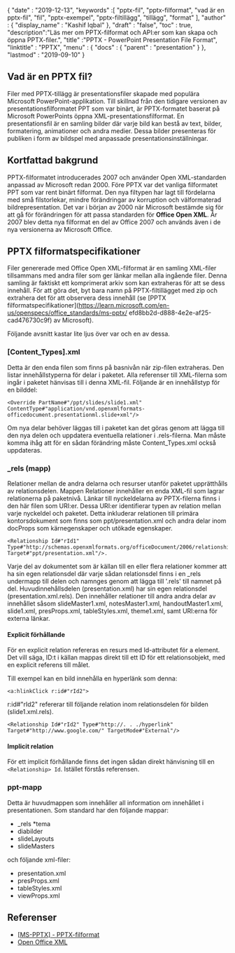 {
  "date" : "2019-12-13",
  "keywords" :[ "pptx-fil", "pptx-filformat", "vad är en pptx-fil", "fil", "pptx-exempel", "pptx-filtillägg", "tillägg", "format" ],
  "author" : {
    "display_name" : "Kashif Iqbal"
},
  "draft" : "false",
  "toc" : true,
  "description":"Läs mer om PPTX-filformat och API:er som kan skapa och öppna PPTX-filer.",
  "title" :"PPTX - PowerPoint Presentation File Format",
  "linktitle" : "PPTX",
  "menu" : {
    "docs" : {
      "parent" : "presentation"
}
},
  "lastmod" : "2019-09-10"
}

## Vad är en PPTX fil?

Filer med PPTX-tillägg är presentationsfiler skapade med populära Microsoft PowerPoint-applikation. Till skillnad från den tidigare versionen av presentationsfilformatet PPT som var binärt, är PPTX-formatet baserat på Microsoft PowerPoints öppna XML-presentationsfilformat. En presentationsfil är en samling bilder där varje bild kan bestå av text, bilder, formatering, animationer och andra medier. Dessa bilder presenteras för publiken i form av bildspel med anpassade presentationsinställningar.

## Kortfattad bakgrund

PPTX-filformatet introducerades 2007 och använder Open XML-standarden anpassad av Microsoft redan 2000. Före PPTX var det vanliga filformatet PPT som var rent binärt filformat. Den nya filtypen har lagt till fördelarna med små filstorlekar, mindre förändringar av korruption och välformaterad bildrepresentation. Det var i början av 2000 när Microsoft bestämde sig för att gå för förändringen för att passa standarden för **Office Open XML**. År 2007 blev detta nya filformat en del av Office 2007 och används även i de nya versionerna av Microsoft Office.

## PPTX filformatspecifikationer

Filer genererade med Office Open XML-filformat är en samling XML-filer tillsammans med andra filer som ger länkar mellan alla ingående filer. Denna samling är faktiskt ett komprimerat arkiv som kan extraheras för att se dess innehåll. För att göra det, byt bara namn på PPTX-filtillägget med zip och extrahera det för att observera dess innehåll (se [PPTX filformatspecifikationer](https://learn.microsoft.com/en-us/openspecs/office_standards/ms-pptx/ efd8bb2d-d888-4e2e-af25-cad476730c9f) av Microsoft).

Följande avsnitt kastar lite ljus över var och en av dessa.

### [Content_Types].xml

Detta är den enda filen som finns på basnivån när zip-filen extraheras. Den listar innehållstyperna för delar i paketet. Alla referenser till XML-filerna som ingår i paketet hänvisas till i denna XML-fil. Följande är en innehållstyp för en bilddel:

```
<Override PartName#"/ppt/slides/slide1.xml" ContentType#"application/vnd.openxmlformats-officedocument.presentationml.slide+xml"/>
```

Om nya delar behöver läggas till i paketet kan det göras genom att lägga till den nya delen och uppdatera eventuella relationer i .rels-filerna. Man måste komma ihåg att för en sådan förändring måste Content_Types.xml också uppdateras.

### \_rels (mapp) ###

Relationer mellan de andra delarna och resurser utanför paketet upprätthålls av relationsdelen. Mappen Relationer innehåller en enda XML-fil som lagrar relationerna på paketnivå. Länkar till nyckeldelarna av PPTX-filerna finns i den här filen som URI:er. Dessa URI:er identifierar typen av relation mellan varje nyckeldel och paketet. Detta inkluderar relationen till primära kontorsdokument som finns som ppt/presentation.xml och andra delar inom docProps som kärnegenskaper och utökade egenskaper.

```
<Relationship Id#"rId1" Type#"http://schemas.openxmlformats.org/officeDocument/2006/relationships/officeDocument" Target#"ppt/presentation.xml"/>.
```

Varje del av dokumentet som är källan till en eller flera relationer kommer att ha sin egen relationsdel där varje sådan relationsdel finns i en \_rels undermapp till delen och namnges genom att lägga till '.rels' till namnet på del. Huvudinnehållsdelen (presentation.xml) har sin egen relationsdel (presentation.xml.rels). Den innehåller relationer till andra andra delar av innehållet såsom slideMaster1.xml, notesMaster1.xml, handoutMaster1.xml, slide1.xml, presProps.xml, tableStyles.xml, theme1.xml, samt URI:erna för externa länkar.

#### Explicit förhållande ####

För en explicit relation refereras en resurs med Id-attributet för a<Relationship> element. Det vill säga, ID:t i källan mappas direkt till ett ID för ett relationsobjekt, med en explicit referens till målet.

Till exempel kan en bild innehålla en hyperlänk som denna:

```
<a:hlinkClick r:id#"rId2">
```

r:id#"rId2" refererar till följande relation inom relationsdelen för bilden (slide1.xml.rels).

```
<Relationship Id#"rId2" Type#"http://. . ./hyperlink" Target#"http://www.google.com/" TargetMode#"External"/>
```

#### Implicit relation ####

För ett implicit förhållande finns det ingen sådan direkt hänvisning till en `<Relationship> Id`. Istället förstås referensen.

### ppt-mapp ###

Detta är huvudmappen som innehåller all information om innehållet i presentationen. Som standard har den följande mappar:

* \_rels
*tema
* diabilder
* slideLayouts
* slideMasters

och följande xml-filer:

* presentation.xml
* presProps.xml
* tableStyles.xml
* viewProps.xml

## Referenser ##

* [[MS-PPTX] - PPTX-filformat](https://learn.microsoft.com/en-us/openspecs/office_standards/ms-pptx/efd8bb2d-d888-4e2e-af25-cad476730c9f)
* [Open Office XML](http://officeopenxml.com/anatomyofOOXML-pptx.php)

